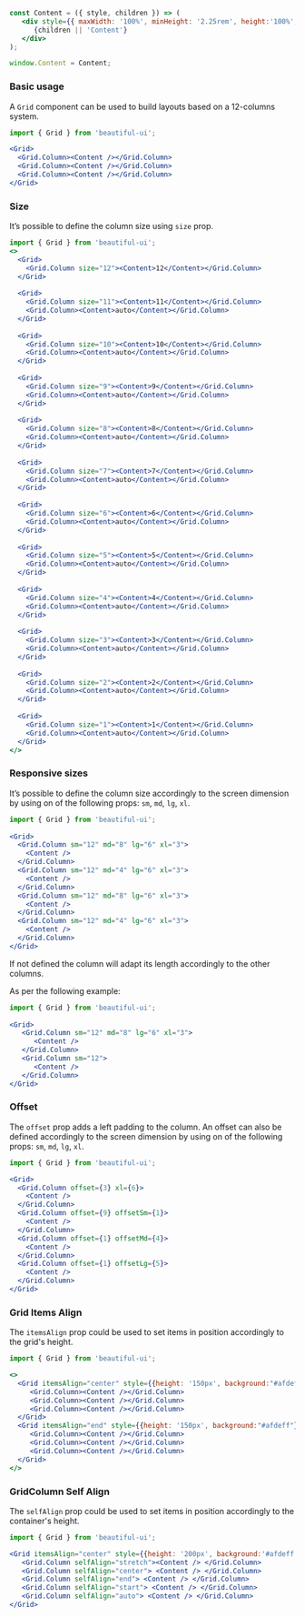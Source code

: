 ```jsx noeditor 
const Content = ({ style, children }) => (
   <div style={{ maxWidth: '100%', minHeight: '2.25rem', height:'100%', padding: '0.85rem', backgroundColor: '#38acff', borderRadius: '5px', boxSizing:'border-box', ...style }}>
      {children || 'Content'}
   </div>
);

window.Content = Content;
```

### Basic usage

A `Grid` component can be used to build layouts based on a 12-columns system.

```jsx
import { Grid } from 'beautiful-ui';

<Grid>
  <Grid.Column><Content /></Grid.Column>
  <Grid.Column><Content /></Grid.Column>
  <Grid.Column><Content /></Grid.Column>
</Grid>
```

### Size

It’s possible to define the column size using `size` prop.

```jsx
import { Grid } from 'beautiful-ui';
<>
  <Grid>
    <Grid.Column size="12"><Content>12</Content></Grid.Column>
  </Grid>
  
  <Grid>
    <Grid.Column size="11"><Content>11</Content></Grid.Column>
    <Grid.Column><Content>auto</Content></Grid.Column>
  </Grid>
  
  <Grid>
    <Grid.Column size="10"><Content>10</Content></Grid.Column>
    <Grid.Column><Content>auto</Content></Grid.Column>
  </Grid>
  
  <Grid>
    <Grid.Column size="9"><Content>9</Content></Grid.Column>
    <Grid.Column><Content>auto</Content></Grid.Column>
  </Grid>
  
  <Grid>
    <Grid.Column size="8"><Content>8</Content></Grid.Column>
    <Grid.Column><Content>auto</Content></Grid.Column>
  </Grid>
  
  <Grid>
    <Grid.Column size="7"><Content>7</Content></Grid.Column>
    <Grid.Column><Content>auto</Content></Grid.Column>
  </Grid>
  
  <Grid>
    <Grid.Column size="6"><Content>6</Content></Grid.Column>
    <Grid.Column><Content>auto</Content></Grid.Column>
  </Grid>
  
  <Grid>
    <Grid.Column size="5"><Content>5</Content></Grid.Column>
    <Grid.Column><Content>auto</Content></Grid.Column>
  </Grid>
  
  <Grid>
    <Grid.Column size="4"><Content>4</Content></Grid.Column>
    <Grid.Column><Content>auto</Content></Grid.Column>
  </Grid>
  
  <Grid>
    <Grid.Column size="3"><Content>3</Content></Grid.Column>
    <Grid.Column><Content>auto</Content></Grid.Column>
  </Grid>
  
  <Grid>
    <Grid.Column size="2"><Content>2</Content></Grid.Column>
    <Grid.Column><Content>auto</Content></Grid.Column>
  </Grid>
  
  <Grid>
    <Grid.Column size="1"><Content>1</Content></Grid.Column>
    <Grid.Column><Content>auto</Content></Grid.Column>
  </Grid>
</>
```

### Responsive sizes

It’s possible to define the column size accordingly to the screen dimension by using on of the following props: 
`sm`, `md`, `lg`, `xl`.


```jsx
import { Grid } from 'beautiful-ui';
 
<Grid>
  <Grid.Column sm="12" md="8" lg="6" xl="3">
    <Content />
  </Grid.Column>
  <Grid.Column sm="12" md="4" lg="6" xl="3">
    <Content />
  </Grid.Column>
  <Grid.Column sm="12" md="8" lg="6" xl="3">
    <Content />
  </Grid.Column>
  <Grid.Column sm="12" md="4" lg="6" xl="3">
    <Content />
  </Grid.Column>
</Grid>
```

If not defined the column will adapt its length accordingly to the other columns. 

As per the following example:

```jsx
import { Grid } from 'beautiful-ui';
 
<Grid>
   <Grid.Column sm="12" md="8" lg="6" xl="3">
      <Content />
   </Grid.Column>
   <Grid.Column sm="12">
      <Content />
   </Grid.Column>
</Grid>
```

### Offset

The `offset` prop adds a left padding to the column.
An offset can also be defined accordingly to the screen dimension by using on of the following props: 
`sm`, `md`, `lg`, `xl`.

```jsx 
import { Grid } from 'beautiful-ui';

<Grid>
  <Grid.Column offset={3} xl={6}>
    <Content />
  </Grid.Column>
  <Grid.Column offset={9} offsetSm={1}>
    <Content />
  </Grid.Column>
  <Grid.Column offset={1} offsetMd={4}>
    <Content />
  </Grid.Column>
  <Grid.Column offset={1} offsetLg={5}>
    <Content />
  </Grid.Column>
</Grid>
```

### Grid Items Align

The `itemsAlign` prop could be used to set items in position accordingly to the grid's height.

```jsx 
import { Grid } from 'beautiful-ui';

<>
  <Grid itemsAlign="center" style={{height: '150px', background:"#afdeff", borderBottom:"solid white"}}>
     <Grid.Column><Content /></Grid.Column>
     <Grid.Column><Content /></Grid.Column>
     <Grid.Column><Content /></Grid.Column>
  </Grid>
  <Grid itemsAlign="end" style={{height: '150px', background:"#afdeff"}}>
     <Grid.Column><Content /></Grid.Column>
     <Grid.Column><Content /></Grid.Column>
     <Grid.Column><Content /></Grid.Column>
  </Grid>
</>
```

### GridColumn Self Align

The `selfAlign` prop could be used to set items in position accordingly to the container's height.


```jsx 
import { Grid } from 'beautiful-ui';

<Grid itemsAlign="center" style={{height: '200px', background:'#afdeff', borderBottom:'solid white'}}>
   <Grid.Column selfAlign="stretch"><Content /> </Grid.Column>
   <Grid.Column selfAlign="center"> <Content /> </Grid.Column>
   <Grid.Column selfAlign="end"> <Content /> </Grid.Column>
   <Grid.Column selfAlign="start"> <Content /> </Grid.Column>
   <Grid.Column selfAlign="auto"> <Content /> </Grid.Column>
</Grid>
```
